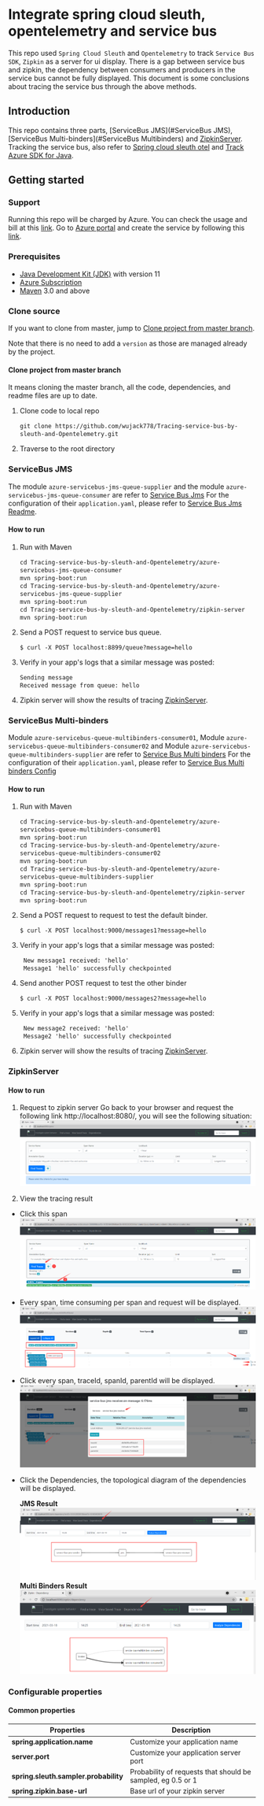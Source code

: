 # Integrate spring cloud sleuth, opentelemetry and service bus
This repo used `Spring Cloud Sleuth` and `Opentelemetry` to track `Service Bus SDK`, `Zipkin` as a server for ui display.
There is a gap between service bus and zipkin, the dependency between consumers and producers in the service bus cannot be fully displayed. 
This document is some conclusions about tracing the service bus through the above methods.

## Introduction
This repo contains three parts, [ServiceBus JMS](#ServiceBus JMS), [ServiceBus Multi-binders](#ServiceBus Multibinders) and [ZipkinServer](#ZipkinServer).
Tracking the service bus, also refer to [Spring cloud sleuth otel][Spring cloud sleuth otel] and [Track Azure SDK for Java][Configure tracing in the Azure SDK for Java].

## Getting started
### Support
Running this repo will be charged by Azure. You can check the usage and bill at this [link](https://azure.microsoft.com/account/).
Go to [Azure portal](https://portal.azure.com/) and create the service by following this [link](https://docs.microsoft.com/azure/service-bus-messaging/service-bus-create-namespace-portal). 

### Prerequisites
- [Java Development Kit (JDK)][jdk_link] with version 11
- [Azure Subscription][azure_subscription]
- [Maven][maven] 3.0 and above

### Clone source
If you want to clone from master, jump to [Clone project from master branch](#clone-project-from-master-branch).

Note that there is no need to add a `version` as those are managed already by the project.

#### Clone project from master branch
It means cloning the master branch, all the code, dependencies, and readme files are up to date.

1. Clone code to local repo 

   ```
   git clone https://github.com/wujack778/Tracing-service-bus-by-sleuth-and-Opentelemetry.git
   ```
2. Traverse to the root directory

### ServiceBus JMS 
The module `azure-servicebus-jms-queue-supplier` and the module `azure-servicebus-jms-queue-consumer` are refer to [Service Bus Jms][Service Bus Jms Sample]
For the configuration of their `application.yaml`, please refer to [Service Bus Jms Readme][Service Bus Jms Config].

#### How to run
1. Run with Maven
    ```
    cd Tracing-service-bus-by-sleuth-and-Opentelemetry/azure-servicebus-jms-queue-consumer
    mvn spring-boot:run
    cd Tracing-service-bus-by-sleuth-and-Opentelemetry/azure-servicebus-jms-queue-supplier
    mvn spring-boot:run
    cd Tracing-service-bus-by-sleuth-and-Opentelemetry/zipkin-server
    mvn spring-boot:run   
    ```
2. Send a POST request to service bus queue.
    ```
    $ curl -X POST localhost:8899/queue?message=hello
    ``` 
3. Verify in your app's logs that a similar message was posted:
    ```
    Sending message
    Received message from queue: hello
    ```
4. Zipkin server will show the results of tracing [ZipkinServer](#ZipkinServer).

### ServiceBus Multi-binders
Module `azure-servicebus-queue-multibinders-consumer01`, Module `azure-servicebus-queue-multibinders-consumer02` and Module `azure-servicebus-queue-multibinders-supplier`
are refer to [Service Bus Multi binders][Service Bus Multi binders Sample]
For the configuration of their `application.yaml`, please refer to [Service Bus Multi binders Config][Service Bus Multi binders Config]

#### How to run
1. Run with Maven
    ```
    cd Tracing-service-bus-by-sleuth-and-Opentelemetry/azure-servicebus-queue-multibinders-consumer01
    mvn spring-boot:run
    cd Tracing-service-bus-by-sleuth-and-Opentelemetry/azure-servicebus-queue-multibinders-consumer02
    mvn spring-boot:run
    cd Tracing-service-bus-by-sleuth-and-Opentelemetry/azure-servicebus-queue-multibinders-supplier
    mvn spring-boot:run
    cd Tracing-service-bus-by-sleuth-and-Opentelemetry/zipkin-server
    mvn spring-boot:run   
    ```
2. Send a POST request to request to test the default binder.
    ```
    $ curl -X POST localhost:9000/messages1?message=hello
    ```
3. Verify in your app's logs that a similar message was posted:
    ```
     New message1 received: 'hello'
     Message1 'hello' successfully checkpointed
    ```
4. Send another POST request to test the other binder
    ```
    $ curl -X POST localhost:9000/messages2?message=hello
    ```
5. Verify in your app's logs that a similar message was posted:
    ```
     New message2 received: 'hello'
     Message2 'hello' successfully checkpointed
    ```
6. Zipkin server will show the results of tracing [ZipkinServer](#ZipkinServer).

### ZipkinServer
#### How to run

1. Request to zipkin server
Go back to your browser and request the following link http://localhost:8080/, you will see the following situation: ![Zipkin Server](images/zipkinserver.png)

2. View the tracing result

- Click this span ![Zipkin Server Span](images/zipkinserver-span-jms.png)

- Every span, time consuming per span and request will be displayed. ![Span Request Time JMS](images/span-request-time-jms.png)

- Click every span, traceId, spanId, parentId will be displayed. ![Trace Id Image JMS](images/trace-jms.png)

- Click the Dependencies, the topological diagram of the dependencies will be displayed. 
    
    **JMS Result** ![Dependencies Image JMS](images/dependencies-jms.png) 
    **Multi Binders Result** ![Dependencies Image Multi Binders](images/multi-binders-dependency.png) 


### Configurable properties
#### Common properties

| Properties                                                              | Description                                                                                    |
| ----------------------------------------------------------------------- | ---------------------------------------------------------------------------------------------- |
| **spring.application.name**                                             | Customize your application name |
| **server.port**                                                         | Customize your application server port|
| **spring.sleuth.sampler.probability**                                   | Probability of requests that should be sampled, eg 0.5 or 1|
| **spring.zipkin.base-url**                                              | Base url of your zipkin server |

 
<!-- LINKS -->
[azure_subscription]: https://azure.microsoft.com/free
[Configure tracing in the Azure SDK for Java]: https://docs.microsoft.com/en-us/azure/developer/java/sdk/tracing
[jdk_link]: https://docs.microsoft.com/java/azure/jdk/?view=azure-java-stable
[maven]: https://maven.apache.org
[Service Bus Multi binders Sample]: https://github.com/Azure/azure-sdk-for-java/tree/master/sdk/spring/azure-spring-boot-samples/azure-spring-cloud-sample-servicebus-queue-multibinders
[Service Bus Multi binders Config]: https://github.com/Azure/azure-sdk-for-java/blob/master/sdk/spring/azure-spring-boot-samples/azure-spring-cloud-sample-servicebus-queue-multibinders/README.md#examples
[Service Bus Jms Sample]: https://github.com/Azure/azure-sdk-for-java/tree/master/sdk/spring/azure-spring-boot-samples/azure-spring-boot-sample-servicebus-jms-queue
[Service Bus Jms Config]: https://github.com/Azure/azure-sdk-for-java/blob/master/sdk/spring/azure-spring-boot-samples/azure-spring-boot-sample-servicebus-jms-queue/README.md#config-the-sample
[Spring cloud sleuth otel]: https://github.com/spring-cloud-incubator/spring-cloud-sleuth-otel/blob/master/README.adoc

